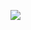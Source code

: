 ![](https://github-readme-stats.vercel.app/api?username=peible-1050&show_icons=true&theme=codeSTACKr)
